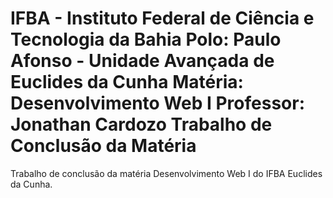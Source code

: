 IFBA - Instituto Federal de Ciência e Tecnologia da Bahia
Polo: Paulo Afonso - Unidade Avançada de Euclides da Cunha
Matéria: Desenvolvimento Web I
Professor: Jonathan Cardozo
Trabalho de Conclusão da Matéria
========================

Trabalho de conclusão da matéria Desenvolvimento Web I do IFBA Euclides da Cunha.
